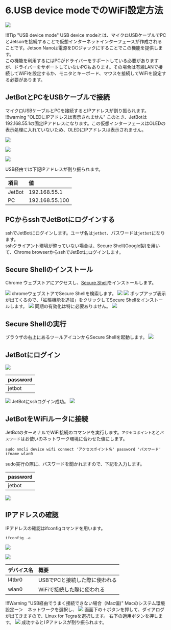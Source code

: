 # 6.USB device modeでのWiFi設定方法
![](./img/connection001.jpg)

!!!Tip "USB device mode"
USB device modeとは、マイクロUSBケーブルでPCとJetsonを接続することで仮想インターネットインターフェースが作成されることです。Jetson Nanoは電源をDCジャックにすることでこの機能を提供します。  
この機能を利用するにはPCがドライバーをサポートしている必要がありますが、ドライバーをサポートしていないPCもあります。その場合は有線LANで接続してWiFiを設定するか、モニタとキーボード、マウスを接続してWiFiを設定する必要があります。

## JetBotとPCをUSBケーブルで接続

マイクロUSBケーブルとPCを接続するとIPアドレスが割り振られます。  
!!!warning "OLEDにIPアドレスは表示されません"
このとき、JetBotは192.168.55.1の固定IPアドレスになります。この仮想インターフェースはOLEDの表示処理に入れていないため、OLEDにIPアドレスは表示されません。

![](./img/connection003.jpg)

![](./img/check001.jpg)

![](./img/check002.jpg)

USB経由では下記IPアドレスが割り振られます。

|項目|値|
|:--|:--|
|JetBot|192.168.55.1|
|PC|192.168.55.100|

## PCからsshでJetBotにログインする

sshでJetBotにログインします。ユーザ名は`jetbot`、パスワードは`jetbot`になります。  
sshクライアント環境が整っていない場合は、Secure Shell(Google製)を用いて、Chrome browserからsshでJetBotにログインします。　

## Secure Shellのインストール

Chrome ウェブストアにアクセスし、[Secure Shell](https://chrome.google.com/webstore/detail/secure-shell/iodihamcpbpeioajjeobimgagajmlibd?hl=ja&)をインストールします。

![](./img/ssh001.png)
chromeウェブストアでSecure Shellを検索します。
![](./img/ssh002.png)
![](./img/ssh003.png)
ポップアップ表示が出てくるので、「拡張機能を追加」をクリックしてSecure Shellをインストールします。
![](./img/ssh004.png)
同期の有効化は特に必要ありません。
![](./img/ssh005.png)

## Secure Shellの実行
ブラウザの右上にあるツールアイコンからSecure Shellを起動します。
![](./img/ssh006.png)
## JetBotにログイン

![](./img/ssh003.jpg)

|password|
|:-|
|jetbot|

![](./img/ssh008.png)
JetBotにsshログイン成功。
![](./img/ssh009.png)

## JetBotをWiFiルータに接続

JetBotのターミナルでWiFi接続のコマンドを実行します。``アクセスポイント名``と``パスワード``はお使いのネットワーク環境に合わせた値にします。

```
sudo nmcli device wifi connect 'アクセスポイント名' password 'パスワード' ifname wlan0
```

sudo実行の際に、パスワードを聞かれますので、下記を入力します。

|password|
|:--|
|jetbot|

![](./img/ssh010.png)

## IPアドレスの確認

IPアドレスの確認はifconfigコマンドを用います。

```
ifconfig -a
```

![](./img/ssh011.png)

![](./img/ssh012.png)

|デバイス名|概要|
|:--|:--|
|l4tbr0|USBでPCと接続した際に使われる|
|wlan0|WiFiで接続した際に使われる|

!!!Warning "USB経由でうまく接続できない場合（Mac偏)"
	Macのシステム環境設定ー＞　ネットワークを選択し、
	![](./img/usb_LinuxForTegraSelect.png)
	画面下の＋ボタンを押して、ダイアログが出てきますので、Linux for Tegraを選択します。
	右下の適用ボタンを押します。
	![](./img/usb_IPAddressAssignment.png)
	成功するとI Pアドレスが割り振られます。
